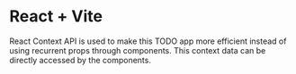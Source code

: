 # React + Vite

React Context API is used to make this TODO app more efficient instead of using recurrent props through components. This context data can be directly accessed by the components.

